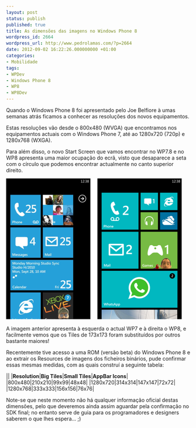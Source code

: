 ```yaml
---
layout: post
status: publish
published: true
title: As dimensões das imagens no Windows Phone 8
wordpress_id: 2664
wordpress_url: http://www.pedrolamas.com/?p=2664
date: 2012-09-02 16:22:26.000000000 +01:00
categories:
- Mobilidade
tags:
- WPDev
- Windows Phone 8
- WP8
- WP8Dev
---
```

Quando o Windows Phone 8 foi apresentado pelo Joe Belfiore à umas semanas atrás ficamos a conhecer as resoluções dos novos equipamentos.

Estas resoluções vão desde o 800x480 (WVGA) que encontramos nos equipamentos actuais com o Windows Phone 7, até ao 1280x720 (720p) e 1280x768 (WXGA).

Para além disso, o novo Start Screen que vamos encontrar no WP7.8 e no WP8 apresenta uma maior ocupação do ecrã, visto que desaparece a seta com o círculo que podemos encontrar actualmente no canto superior direito.

[![](/wp-content/uploads/2012/09/WP7-and-WP8-Start-Screens-thumb.png "WP7 and WP8 Start Screens")](/wp-content/uploads/2012/09/WP7-and-WP8-Start-Screens.png)

A imagem anterior apresenta à esquerda o actual WP7 e à direita o WP8, e facilmente vemos que os Tiles de 173x173 foram substituídos por outros bastante maiores!

Recentemente tive acesso a uma ROM (versão beta) do Windows Phone 8 e ao extrair os Resources de imagens dos ficheiros binários, pude confirmar essas mesmas medidas, com as quais construí a seguinte tabela:

||
|**Resolution**|**Big Tiles**|**Small Tiles**|**AppBar Icons**|
|800x480|210x210|99x99|48x48|
|1280x720|314x314|147x147|72x72|
|1280x768|333x333|156x156|76x76|

Note-se que neste momento não há qualquer informação oficial destas dimensões, pelo que deveremos ainda assim aguardar pela confirmação no SDK final; no entanto serve de guia para os programadores e designers saberem o que lhes espera... ;)
